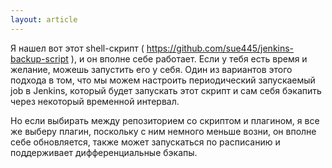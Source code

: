 ```yaml
---
layout: article
---
```

Я нашел вот этот shell-скрипт ( https://github.com/sue445/jenkins-backup-script ), и он вполне себе работает. Если у тебя есть время и желание, можешь запустить его у себя. Один из вариантов этого подхода в том, что мы можем настроить периодический запускаемый job в Jenkins, который будет запускать этот скрипт и сам себя бэкапить через некоторый временной интервал.

Но если выбирать между репозиторием со скриптом и плагином, я все же выберу плагин, поскольку с ним немного меньше возни, он вполне себе обновляется, также может запускаться по расписанию и поддерживает дифференциальные бэкапы.
